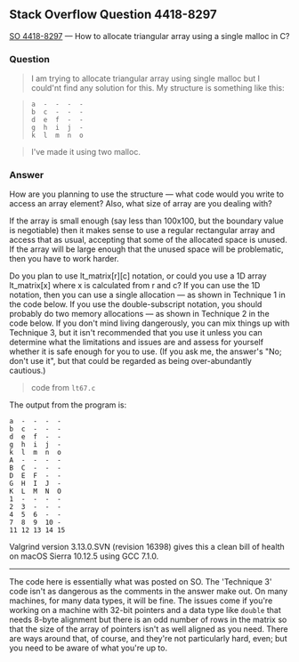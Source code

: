 ## Stack Overflow Question 4418-8297

[SO 4418-8297](https://stackoverflow.com/q/44188297) &mdash;
How to allocate triangular array using a single malloc in C?

### Question

> I am trying to allocate triangular array using single malloc but I
> could'nt find any solution for this.  My structure is something like
> this:

>     a  -  -  -  - 
>     b  c  -  -  -  
>     d  e  f  -  -  
>     g  h  i  j  -
>     k  l  m  n  o

> I've made it using two malloc.

### Answer

How are you planning to use the structure — what code would you write
to access an array element?
Also, what size of array are you dealing with?

If the array is small enough (say less than 100x100, but the boundary
value is negotiable) then it makes sense to use a regular rectangular
array and access that as usual, accepting that some of the allocated
space is unused.
If the array will be large enough that the unused space will be
problematic, then you have to work harder.

Do you plan to use lt_matrix[r][c] notation, or could you use a 1D array
lt_matrix[x] where x is calculated from r and c?
If you can use the 1D notation, then you can use a single allocation —
as shown in Technique 1 in the code below.
If you use the double-subscript notation, you should probably do two
memory allocations — as shown in Technique 2 in the code below.
If you don't mind living dangerously, you can mix things up with
Technique 3, but it isn't recommended that you use it unless you can
determine what the limitations and issues are and assess for yourself
whether it is safe enough for you to use.
(If you ask me, the answer's "No; don't use it", but that could be
regarded as being over-abundantly cautious.)

> code from `lt67.c`

The output from the program is:

    a  -  -  -  -  
    b  c  -  -  -  
    d  e  f  -  -  
    g  h  i  j  -  
    k  l  m  n  o  
    A  -  -  -  -  
    B  C  -  -  -  
    D  E  F  -  -  
    G  H  I  J  -  
    K  L  M  N  O  
    1  -  -  -  -  
    2  3  -  -  -  
    4  5  6  -  -  
    7  8  9  10 -  
    11 12 13 14 15 

Valgrind version 3.13.0.SVN (revision 16398) gives this a clean bill of
health on macOS Sierra 10.12.5 using GCC 7.1.0.

<hr>

The code here is essentially what was posted on SO.
The 'Technique 3' code isn't as dangerous as the comments in the answer
make out.
On many machines, for many data types, it will be fine.
The issues come if you're working on a machine with 32-bit pointers and
a data type like `double` that needs 8-byte alignment but there is an
odd number of rows in the matrix so that the size of the array of
pointers isn't as well aligned as you need.
There are ways around that, of course, and they're not particularly
hard, even; but you need to be aware of what you're up to.

